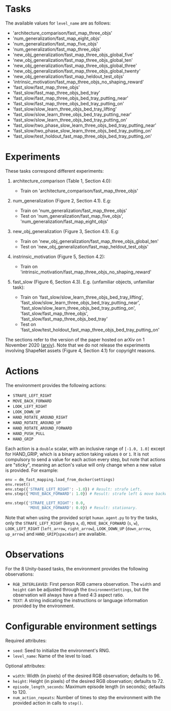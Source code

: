 # Tasks

The available values for `level_name` are as follows:

*   'architecture_comparison/fast_map_three_objs'
*   'num_generalization/fast_map_eight_objs'
*   'num_generalization/fast_map_five_objs'
*   'num_generalization/fast_map_three_objs'
*   'new_obj_generalization/fast_map_three_objs_global_five'
*   'new_obj_generalization/fast_map_three_objs_global_ten'
*   'new_obj_generalization/fast_map_three_objs_global_three'
*   'new_obj_generalization/fast_map_three_objs_global_twenty'
*   'new_obj_generalization/fast_map_heldout_test_objs'
*   'intrinsic_motivation/fast_map_three_objs_no_shaping_reward'
*   'fast_slow/fast_map_three_objs'
*   'fast_slow/fast_map_three_objs_bed_tray'
*   'fast_slow/fast_map_three_objs_bed_tray_putting_near'
*   'fast_slow/fast_map_three_objs_bed_tray_putting_on'
*   'fast_slow/slow_learn_three_objs_bed_tray_lifting'
*   'fast_slow/slow_learn_three_objs_bed_tray_putting_near'
*   'fast_slow/slow_learn_three_objs_bed_tray_putting_on'
*   'fast_slow/two_phase_slow_learn_three_objs_bed_tray_putting_near'
*   'fast_slow/two_phase_slow_learn_three_objs_bed_tray_putting_on'
*   'fast_slow/test_holdout_fast_map_three_objs_bed_tray_putting_on'

# Experiments

These tasks correspond different experiments:

1.  architecture_comparison (Table 1, Section 4.0):

    *   Train on 'architecture_comparison/fast_map_three_objs'

2.  num_generalization (Figure 2, Section 4.1). E.g:

    *   Train on 'num_generalization/fast_map_three_objs'
    *   Test on 'num_generalization/fast_map_five_objs',
        'num_generalization/fast_map_eight_objs'

3.  new_obj_generalization (Figure 3, Section 4.1). E.g:

    *   Train on 'new_obj_generalization/fast_map_three_objs_global_ten'
    *   Test on 'new_obj_generalization/fast_map_heldout_test_objs'

4.  instrinsic_motivation (Figure 5, Section 4.2):

    *   Train on 'intrinsic_motivation/fast_map_three_objs_no_shaping_reward'

5.  fast_slow (Figure 6, Section 4.3). E.g. (unfamiliar objects, unfamiliar
    task):

    *   Train on 'fast_slow/slow_learn_three_objs_bed_tray_lifting',
        'fast_slow/slow_learn_three_objs_bed_tray_putting_near',
        'fast_slow/slow_learn_three_objs_bed_tray_putting_on',
        'fast_slow/fast_map_three_objs',
        'fast_slow/fast_map_three_objs_bed_tray'
    *   Test on 'fast_slow/test_holdout_fast_map_three_objs_bed_tray_putting_on'

The sections refer to the version of the paper hosted on arXiv on 1 November
2020 ([arxiv](https://arxiv.org/pdf/2009.01719.pdf)). Note that we do not
release the experiments involving ShapeNet assets (Figure 4, Section 4.1) for
copyright reasons.

# Actions

The environment provides the following actions:

*   `STRAFE_LEFT_RIGHT`
*   `MOVE_BACK_FORWARD`
*   `LOOK_LEFT_RIGHT`
*   `LOOK_DOWN_UP`
*   `HAND_ROTATE_AROUND_RIGHT`
*   `HAND_ROTATE_AROUND_UP`
*   `HAND_ROTATE_AROUND_FORWARD`
*   `HAND_PUSH_PULL`
*   `HAND_GRIP`

Each action is a `double` scalar, with an inclusive range of `[-1.0, 1.0]`
except for HAND_GRIP, which is a binary action taking values `0` or `1`. It is
not compulsory to send a value for each action every step, but note that actions
are "sticky", meaning an action's value will only change when a new value is
provided. For example:

```python
env = dm_fast_mapping.load_from_docker(settings)
env.reset()
env.step({'STRAFE_LEFT_RIGHT': -1.0}) # Result: strafe Left.
env.step({'MOVE_BACK_FORWARD': 1.0}) # Result: strafe left & move backward.

env.step({'STRAFE_LEFT_RIGHT': 0.0,
          'MOVE_BACK_FORWARD': 0.0}) # Result: stationary.
```

Note that when using the provided script `human_agent.py` to try the tasks, only
the `STRAFE_LEFT_RIGHT` (keys `a`, `d`), `MOVE_BACK_FORWARD` (`s`, `w`),
`LOOK_LEFT_RIGHT` (`left_arrow`, `right_arrow`), `LOOK_DOWN_UP` (`down_arrow`,
`up_arrow`) and `HAND_GRIP`(`spacebar`) are available.

# Observations

For the 8 Unity-based tasks, the environment provides the following
observations:

*   `RGB_INTERLEAVED`: First person RGB camera observation. The `width` and
    `height` can be adjusted through the `EnvironmentSettings`, but the
    observation will always have a fixed 4:3 aspect ratio.
*   `TEXT`: A string indicating the instructions or language information
    provided by the environment.

# Configurable environment settings

Required attributes:

*   `seed`: Seed to initialize the environment's RNG.
*   `level_name`: Name of the level to load.

Optional attributes:

*   `width`: Width (in pixels) of the desired RGB observation; defaults to 96.
*   `height`: Height (in pixels) of the desired RGB observation; defaults to 72.
*   `episode_length_seconds`: Maximum episode length (in seconds); defaults
    to 120.
*   `num_action_repeats`: Number of times to step the environment with the
    provided action in calls to `step()`.
